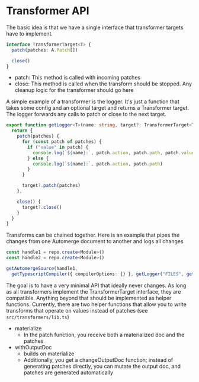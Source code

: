 # Transformer API

The basic idea is that we have a single interface that transformer targets have to implement.

```typescript
interface TransformerTarget<T> {
  patch(patches: A.Patch[])

  close()
}
```

- patch: This method is called with incoming patches
- close: This method is called when the transform should be stopped. Any cleanup logic for the transformer should go here


A simple example of a transformer is the logger. It's just a function that takes some config and an optional target
and returns a Transformer target. The logger forwards any calls to patch or close to the next target.

```typescript
export function getLogger<T>(name: string, target?: TransformerTarget<T>): TransformerTarget<T> {
  return {
    patch(patches) {
      for (const patch of patches) {
        if ("value" in patch) {
          console.log(`${name}:`, patch.action, patch.path, patch.value)
        } else {
          console.log(`${name}:`, patch.action, patch.path)
        }
      }

      target?.patch(patches)
    },

    close() {
      target?.close()
    }
  }
}
```

Transforms can be chained together. Here is an example that pipes the changes from one Automerge document to another
and logs all changes

```typescript
const handle1 = repo.create<Module>()
const handle2 = repo.create<Module>()

getAutomergeSource(handle1,
  getTypescriptCompiler({ compilerOptions: {} }, getLogger("FILES", getAutomergeSink<Module>(handle2))))
```

The goal is to have a very minimal API that ideally never changes. As long as all transformers implement the TransformerTarget interface, they are compatible. Anything beyond that should be implemented as helper functions. Currently, there are two helper functions
that allow you to write transforms that operate on values instead of patches (see `src/transformers/lib.ts`)

- materialize
  - In the patch function, you receive both a materialized doc and the patches
- withOutputDoc
  - builds on materialize
  - Additionally, you get a changeOutputDoc function; instead of generating patches directly, you can mutate the output doc, and patches are generated automatically
